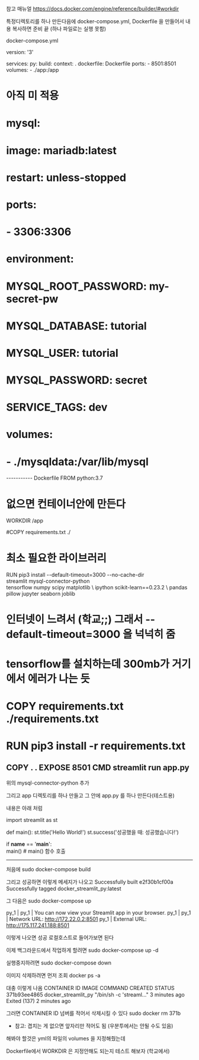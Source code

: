 참고 매뉴얼 https://docs.docker.com/engine/reference/builder/#workdir

특정디렉토리를 하나 만든다음에
docker-compose.yml, Dockerfile 을 만들어서 내용 복사하면 준비 끝 (하나 파일로는 실행 못함)


docker-compose.yml

version: '3'

services: 
  py:
    build:
      context: .
      dockerfile: Dockerfile
    ports:
      - 8501:8501
    volumes:
      - ./app:/app
  
  # 아직 미 적용
  # mysql:
  # image: mariadb:latest
  # restart: unless-stopped
  # ports:
  #   - 3306:3306
  # environment:
  #   MYSQL_ROOT_PASSWORD: my-secret-pw 
  #   MYSQL_DATABASE: tutorial
  #   MYSQL_USER: tutorial
  #   MYSQL_PASSWORD: secret
  #   SERVICE_TAGS: dev 
  # volumes:
  #   - ./mysqldata:/var/lib/mysql


----------- Dockerfile
FROM python:3.7

# 없으면 컨테이너안에 만든다
WORKDIR /app

#COPY requirements.txt ./
# 최소 필요한 라이브러리 

RUN pip3 install --default-timeout=3000 --no-cache-dir \
    streamlit mysql-connector-python \
    tensorflow numpy scipy matplotlib \ 
    ipython scikit-learn==0.23.2 \ 
    pandas pillow jupyter seaborn joblib


# 인터넷이 느려서 (학교;;) 그래서 --default-timeout=3000 을 넉넉히 줌
# tensorflow를 설치하는데 300mb가 거기에서 에러가 나는 듯
# COPY requirements.txt ./requirements.txt
# RUN pip3 install -r requirements.txt
COPY . .
EXPOSE 8501
CMD streamlit run app.py
-----------------------------------------------

위의 mysql-connector-python 추가


그리고 app 디렉토리를 하나 만들고 
그 안에 app.py 를 하나 만든다(테스트용)

내용은 아래 처럼

import streamlit as st

def main():
    st.title('Hello World!')
    st.success('성공했을 때: 성공했습니다!')  

if __name__ == '__main__':  
    main() # main() 함수 호출


--------------------------------------------




처음에 
sudo docker-compose build

그리고 성공하면 이렇게 메세지가 나오고
Successfully built e2f30b1cf00a
Successfully tagged docker_streamlit_py:latest

그 다음은 
sudo docker-compose up

py_1  | 
py_1  |   You can now view your Streamlit app in your browser.
py_1  | 
py_1  |   Network URL: http://172.22.0.2:8501
py_1  |   External URL: http://175.117.241.188:8501

이렇게 나오면 성공 
로컬호스트로 들어가보면 된다

이제 백그라운드에서 작업하게 할려면
sudo docker-compose up -d

실행중지하려면
sudo docker-compose down

이미지 삭제하려면 먼저 조회
docker ps -a

대충 이렇게 나옴
CONTAINER ID   IMAGE                 COMMAND                  CREATED         STATUS                       
371b93ee4865   docker_streamlit_py   "/bin/sh -c 'streaml…"   3 minutes ago   Exited (137) 2 minutes ago   

그러면 CONTAINER ID 넘버를 적어서 삭제시킬 수 있다
sudo docker rm 371b

* 참고: 겹치는 게 없으면 앞자리만 적어도 됨 (우분투에서는 안될 수도 있음)


해봐야 할것은 
yml의 파일의 volumes 을 지정해줬는데

Dockerfile에서 WORKDIR 은 지정안해도 되는지 테스트 해보자 (학교에서)

